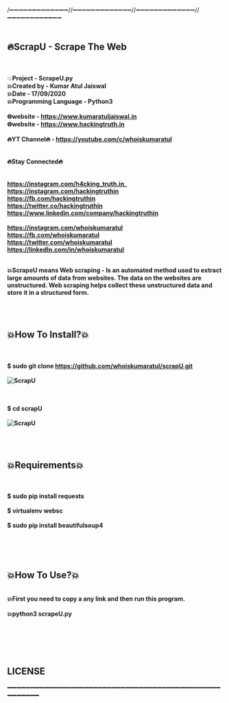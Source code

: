 /➖➖➖➖➖➖➖➖➖➖➖➖➖//➖➖➖➖➖➖➖➖➖➖➖➖➖//➖➖➖➖➖➖➖➖➖➖➖➖➖//➖➖➖➖➖➖➖➖➖➖➖➖
<br>
<br><h2>🔥ScrapU - Scrape The Web </h2>
<br>
<br>💥<b>Project              - ScrapeU.py
<br>💥<b>Created by           - Kumar Atul Jaiswal
<br>💥<b>Date                 - 17/09/2020
<br>💥<b>Programming Language - Python3
<br>
<br>🌐website              - https://www.kumaratuljaiswal.in
<br>🌐website              - https://www.hackingtruth.in
<br>
<br>🔥YT Channel🔥         - https://youtube.com/c/whoiskumaratul
<br>
<br>
<br>🔥Stay Connected🔥<br>
<br>
<br>https://instagram.com/h4cking_truth.in_
<br>https://instagram.com/hackingtruthin
<br>https://fb.com/hackingtruthin
<br>https://twitter.co/hackingtruthin
<br>https://www.linkedin.com/company/hackingtruthin
<br>
<br>https://instagram.com/whoiskumaratul
<br>https://fb.com/whoiskumaratul
<br>https://twitter.com/whoiskumaratul
<br>https://linkedIn.com/in/whoiskumaratul
<br>
 




<br>💥ScrapeU means Web scraping - Is an automated method used to extract large amounts of data from websites. The data on the websites are unstructured. Web scraping helps collect these unstructured data and store it in a structured form.
<br>
<br>

<br><h2>💥How To Install?💥</h2>
<br>
<br>$ sudo git clone https://github.com/whoiskumaratul/scrapU.git
<br>
<br>
<img src="https://1.bp.blogspot.com/-HeCtkwTxgXM/X2n8dymGYyI/AAAAAAAAELQ/f6FK7yn02aQD-uuZb8CMEiBXrcaMC2HyQCLcBGAsYHQ/w640-h98/clone.png" alt="ScrapU">


<br>
<br>$ cd scrapU
<br>
<br>
<img src="https://1.bp.blogspot.com/-Y5LUkXNinLw/X2n_iHFSubI/AAAAAAAAELc/nKhcdaODHyYNJOaOe9aGYia8h3snp4JhACLcBGAsYHQ/w640-h144/change-directory-hackingtruth.png" alt="ScrapU">
<br>
<br>

<br><h2>💥Requirements💥</h2>
<br>
<br>$ sudo pip install requests<br>
<br>$ virtualenv websc<br>
<br>$ sudo pip install beautifulsoup4<br>
<br>
<br>

<br><h2>💥How To Use?💥</h2>
<br>💥First you need to copy a any link and then run this program.
<br>
<br>💥python3 scrapeU.py

<br>
<br>
<br>
<br><h2>LICENSE</h2>









➖➖➖➖➖➖➖➖➖➖➖➖➖➖➖➖➖➖➖➖➖➖➖➖➖➖➖➖➖➖➖➖➖➖➖➖➖➖➖➖➖➖➖➖➖➖➖➖➖➖➖➖➖➖
